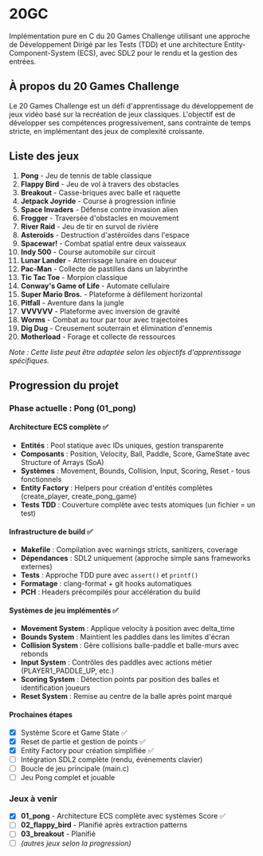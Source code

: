 # 20GC

Implémentation pure en C du 20 Games Challenge utilisant une approche de Développement Dirigé par les Tests (TDD) et une architecture Entity-Component-System (ECS), avec SDL2 pour le rendu et la gestion des entrées.

## À propos du 20 Games Challenge

Le 20 Games Challenge est un défi d'apprentissage du développement de jeux vidéo basé sur la recréation de jeux classiques. L'objectif est de développer ses compétences progressivement, sans contrainte de temps stricte, en implémentant des jeux de complexité croissante.

## Liste des jeux

1. **Pong** - Jeu de tennis de table classique
2. **Flappy Bird** - Jeu de vol à travers des obstacles
3. **Breakout** - Casse-briques avec balle et raquette
4. **Jetpack Joyride** - Course à progression infinie
5. **Space Invaders** - Défense contre invasion alien
6. **Frogger** - Traversée d'obstacles en mouvement
7. **River Raid** - Jeu de tir en survol de rivière
8. **Asteroids** - Destruction d'astéroïdes dans l'espace
9. **Spacewar!** - Combat spatial entre deux vaisseaux
10. **Indy 500** - Course automobile sur circuit
11. **Lunar Lander** - Atterrissage lunaire en douceur
12. **Pac-Man** - Collecte de pastilles dans un labyrinthe
13. **Tic Tac Toe** - Morpion classique
14. **Conway's Game of Life** - Automate cellulaire
15. **Super Mario Bros.** - Plateforme à défilement horizontal
16. **Pitfall** - Aventure dans la jungle
17. **VVVVVV** - Plateforme avec inversion de gravité
18. **Worms** - Combat au tour par tour avec trajectoires
19. **Dig Dug** - Creusement souterrain et élimination d'ennemis
20. **Motherload** - Forage et collecte de ressources

*Note : Cette liste peut être adaptée selon les objectifs d'apprentissage spécifiques.*

## Progression du projet

### Phase actuelle : Pong (01_pong)

#### Architecture ECS complète ✅
- **Entités** : Pool statique avec IDs uniques, gestion transparente
- **Composants** : Position, Velocity, Ball, Paddle, Score, GameState avec Structure of Arrays (SoA)
- **Systèmes** : Movement, Bounds, Collision, Input, Scoring, Reset - tous fonctionnels
- **Entity Factory** : Helpers pour création d'entités complètes (create_player, create_pong_game)
- **Tests TDD** : Couverture complète avec tests atomiques (un fichier = un test)

#### Infrastructure de build ✅
- **Makefile** : Compilation avec warnings stricts, sanitizers, coverage
- **Dépendances** : SDL2 uniquement (approche simple sans frameworks externes)
- **Tests** : Approche TDD pure avec `assert()` et `printf()` 
- **Formatage** : clang-format + git hooks automatiques
- **PCH** : Headers précompilés pour accélération du build

#### Systèmes de jeu implémentés ✅
- **Movement System** : Applique velocity à position avec delta_time
- **Bounds System** : Maintient les paddles dans les limites d'écran
- **Collision System** : Gère collisions balle-paddle et balle-murs avec rebonds
- **Input System** : Contrôles des paddles avec actions métier (PLAYER1_PADDLE_UP, etc.)
- **Scoring System** : Détection points par position des balles et identification joueurs
- **Reset System** : Remise au centre de la balle après point marqué

#### Prochaines étapes
- [x] Système Score et Game State ✅
- [x] Reset de partie et gestion de points ✅
- [x] Entity Factory pour création simplifiée ✅
- [ ] Intégration SDL2 complète (rendu, événements clavier)
- [ ] Boucle de jeu principale (main.c)
- [ ] Jeu Pong complet et jouable

### Jeux à venir
- [x] **01_pong** - Architecture ECS complète avec systèmes Score ✅
- [ ] **02_flappy_bird** - Planifié après extraction patterns
- [ ] **03_breakout** - Planifié
- [ ] *(autres jeux selon la progression)*
